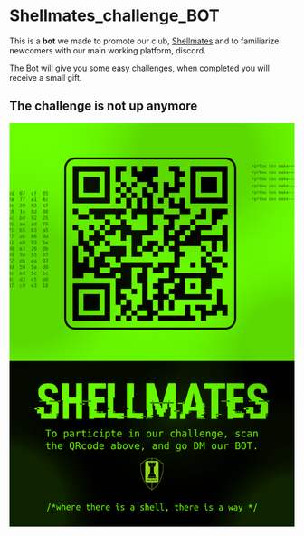 # Shellmates_challenge_BOT
This is a **bot** we made to promote our club, [Shellmates](https://shellmates.club/) and to familiarize newcomers with our main working platform, discord.

The Bot will give you some easy challenges, when completed you will receive a small gift.
## The challenge is not up anymore

<img src="challenge.png"/>
